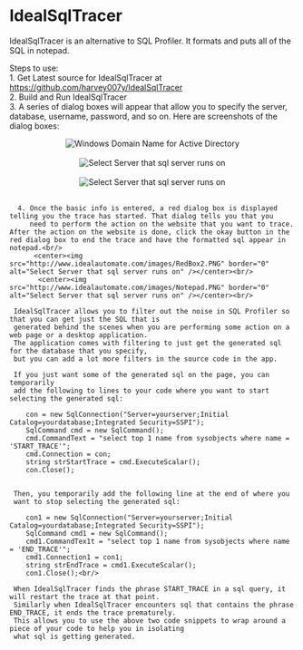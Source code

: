 
# IdealSqlTracer
IdealSqlTracer is an alternative to SQL Profiler. It formats and puts all of the SQL in notepad.<br/>

  Steps to use:<br/>
      1. Get Latest source for IdealSqlTracer at https://github.com/harvey007y/IdealSqlTracer <br/>
      2. Build and Run IdealSqlTracer<br/>
      3. A series of dialog boxes will appear that allow you to specify the server, database, username, password, and so on. Here are screenshots of the dialog boxes:<br/>
      <center><img src="http://www.idealautomate.com/images/DomainName.PNG" border="0" alt="Windows Domain Name for Active Directory" /></center><br/>
            <center><img src="http://www.idealautomate.com/images/SelectServer.PNG" border="0" alt="Select Server that sql server runs on" /></center><br/>
                        <center><img src="http://www.idealautomate.com/images/Database.PNG" border="0" alt="Select Server that sql server runs on" /></center><br/>
                                               
      4. Once the basic info is entered, a red dialog box is displayed telling you the trace has started. That dialog tells you that you 
         need to perform the action on the website that you want to trace. After the action on the website is done, click the okay button in the red dialog box to end the trace and have the formatted sql appear in notepad.<br/>
          <center><img src="http://www.idealautomate.com/images/RedBox2.PNG" border="0" alt="Select Server that sql server runs on" /></center><br/>
           <center><img src="http://www.idealautomate.com/images/Notepad.PNG" border="0" alt="Select Server that sql server runs on" /></center><br/>

     IdealSqlTracer allows you to filter out the noise in SQL Profiler so that you can get just the SQL that is
     generated behind the scenes when you are performing some action on a web page or a desktop application. 
     The application comes with filtering to just get the generated sql for the database that you specify, 
     but you can add a lot more filters in the source code in the app.
          
     If you just want some of the generated sql on the page, you can temporarily 
     add the following to lines to your code where you want to start selecting the generated sql:
     
        con = new SqlConnection("Server=yourserver;Initial Catalog=yourdatabase;Integrated Security=SSPI");
        SqlCommand cmd = new SqlCommand();
        cmd.CommandText = "select top 1 name from sysobjects where name = 'START_TRACE'";
        cmd.Connection = con;
        string strStartTrace = cmd.ExecuteScalar();
        con.Close();

        
     Then, you temporarily add the following line at the end of where you 
     want to stop selecting the generated sql:
        
        con1 = new SqlConnection("Server=yourserver;Initial Catalog=yourdatabase;Integrated Security=SSPI");
        SqlCommand cmd1 = new SqlCommand();
        cmd1.CommandTex1t = "select top 1 name from sysobjects where name = 'END_TRACE'";
        cmd1.Connection1 = con1;
        string strEndTrace = cmd1.ExecuteScalar();
        con1.Close();<br/>
        
     When IdealSqlTracer finds the phrase START_TRACE in a sql query, it will restart the trace at that point.
     Similarly when IdealSqlTracer encounters sql that contains the phrase END_TRACE, it ends the trace prematurely.
     This allows you to use the above two code snippets to wrap around a piece of your code to help you in isolating
     what sql is getting generated.
     
